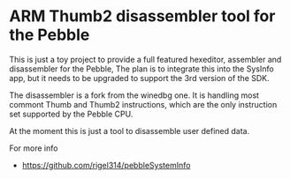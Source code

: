 ARM Thumb2 disassembler tool for the Pebble
===========================================

This is just a toy project to provide a full featured hexeditor,
assembler and disassembler for the Pebble, The plan is to integrate
this into the SysInfo app, but it needs to be upgraded to support
the 3rd version of the SDK.

The disassembler is a fork from the winedbg one. It is handling
most commont Thumb and Thumb2 instructions, which are the only
instruction set supported by the Pebble CPU.

At the moment this is just a tool to disassemble user defined data.

For more info

* https://github.com/rigel314/pebbleSystemInfo
